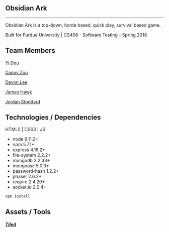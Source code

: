 ## Obsidian Ark

---

Obsidian Ark is a top-down, horde based, quick play, survival based game.

Built for Purdue University | CS408 - Software Testing - Spring 2018

## Team Members
[Yi Dou](https://github.com/omechan233)

[Danny Zou](https://github.com/zou50)

[Devon Lee](https://github.com/devonlee111)

[James Hawk](https://github.com/JamesPHawk)

[Jordan Stoddard](https://github.com/jstoddard94)

## Technologies / Dependencies

HTML5 | CSS3 | JS

* node 6.11.2+
* npm 5.7.1+
* express 4.16.2+
* file-system 2.2.2+
* mongodb 2.2.33+
* mongoose 5.0.3+
* password-hash 1.2.2+
* phaser 2.6.2+
* require 2.4.20+
* socket.io 2.0.4+

```
npm install
```

## Assets / Tools

##### [Tiled](http://www.mapeditor.org)